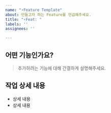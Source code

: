 ```yaml
---
name: "⚡️Feature Template"
about: 만들고자 하는 Feature를 언급해주세요.
title: "⚡️Feat: "
labels: ''
assignees: ''

---
```


## 어떤 기능인가요?
> 추가하려는 기능에 대해 간결하게 설명해주세요.

## 작업 상세 내용
- 상세 내용
- 상세 내용
